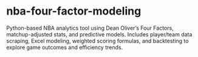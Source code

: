 # nba-four-factor-modeling
Python-based NBA analytics tool using Dean Oliver’s Four Factors, matchup-adjusted stats, and predictive models. Includes player/team data scraping, Excel modeling, weighted scoring formulas, and backtesting to explore game outcomes and efficiency trends.
